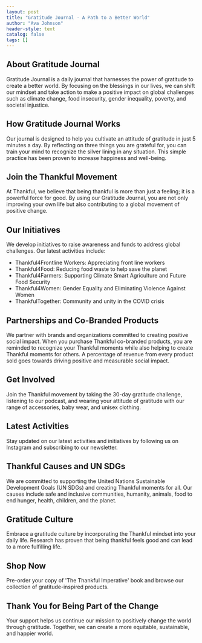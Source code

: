 ```yaml
---
layout: post
title: "Gratitude Journal - A Path to a Better World"
author: "Ava Johnson"
header-style: text
catalog: false
tags: []
---
```


## About Gratitude Journal

Gratitude Journal is a daily journal that harnesses the power of gratitude to create a better world. By focusing on the blessings in our lives, we can shift our mindset and take action to make a positive impact on global challenges such as climate change, food insecurity, gender inequality, poverty, and societal injustice.

## How Gratitude Journal Works

Our journal is designed to help you cultivate an attitude of gratitude in just 5 minutes a day. By reflecting on three things you are grateful for, you can train your mind to recognize the silver lining in any situation. This simple practice has been proven to increase happiness and well-being.

## Join the Thankful Movement

At Thankful, we believe that being thankful is more than just a feeling; it is a powerful force for good. By using our Gratitude Journal, you are not only improving your own life but also contributing to a global movement of positive change.

## Our Initiatives

We develop initiatives to raise awareness and funds to address global challenges. Our latest activities include:

- Thankful4Frontline Workers: Appreciating front line workers
- Thankful4Food: Reducing food waste to help save the planet
- Thankful4Farmers: Supporting Climate Smart Agriculture and Future Food Security
- Thankful4Women: Gender Equality and Eliminating Violence Against Women
- ThankfulTogether: Community and unity in the COVID crisis

## Partnerships and Co-Branded Products

We partner with brands and organizations committed to creating positive social impact. When you purchase Thankful co-branded products, you are reminded to recognize your Thankful moments while also helping to create Thankful moments for others. A percentage of revenue from every product sold goes towards driving positive and measurable social impact.

## Get Involved

Join the Thankful movement by taking the 30-day gratitude challenge, listening to our podcast, and wearing your attitude of gratitude with our range of accessories, baby wear, and unisex clothing.

## Latest Activities

Stay updated on our latest activities and initiatives by following us on Instagram and subscribing to our newsletter.

## Thankful Causes and UN SDGs

We are committed to supporting the United Nations Sustainable Development Goals (UN SDGs) and creating Thankful moments for all. Our causes include safe and inclusive communities, humanity, animals, food to end hunger, health, children, and the planet.

## Gratitude Culture

Embrace a gratitude culture by incorporating the Thankful mindset into your daily life. Research has proven that being thankful feels good and can lead to a more fulfilling life.

## Shop Now

Pre-order your copy of 'The Thankful Imperative' book and browse our collection of gratitude-inspired products.

## Thank You for Being Part of the Change

Your support helps us continue our mission to positively change the world through gratitude. Together, we can create a more equitable, sustainable, and happier world.